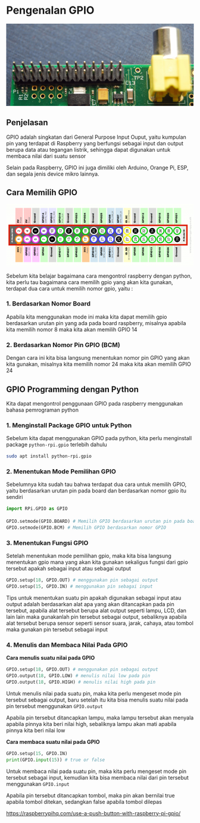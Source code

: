 # Pengenalan GPIO

![Gambar](img/gpio-pins.jpg)

## Penjelasan

GPIO adalah singkatan dari General Purpose Input Ouput, yaitu kumpulan pin yang terdapat di Raspberry yang berfungsi sebagai input dan output berupa data atau tegangan listrik, sehingga dapat digunakan untuk membaca nilai dari suatu sensor

Selain pada Raspberry, GPIO ini juga dimiliki oleh Arduino, Orange Pi, ESP, dan segala jenis device mikro lainnya.

## Cara Memilih GPIO

![gpio](img/gpio-pin.png)

Sebelum kita belajar bagaimana cara mengontrol raspberry dengan python, kita perlu tau bagaimana cara memilih gpio yang akan kita gunakan, terdapat dua cara untuk memilih nomor gpio, yaitu :

### 1. Berdasarkan Nomor Board

Apabila kita menggunakan mode ini maka kita dapat memilih gpio berdasarkan urutan pin yang ada pada board raspberry, misalnya apabila kita memilih nomor 8 maka kita akan memilih GPIO 14

### 2. Berdasarkan Nomor Pin GPIO (BCM)

Dengan cara ini kita bisa langsung menentukan nomor pin GPIO yang akan kita gunakan, misalnya kita memilih nomor 24 maka kita akan memilih GPIO 24

## GPIO Programming dengan Python

Kita dapat mengontrol penggunaan GPIO pada raspberry menggunakan bahasa pemrograman python

### 1. Menginstall Package GPIO untuk Python

Sebelum kita dapat menggunakan GPIO pada python, kita perlu menginstall package `python-rpi.gpio` terlebih dahulu

```bash
sudo apt install python-rpi.gpio
```

### 2. Menentukan Mode Pemilihan GPIO

Sebelumnya kita sudah tau bahwa terdapat dua cara untuk memilih GPIO, yaitu berdasarkan urutan pin pada board dan berdasarkan nomor gpio itu sendiri

```python
import RPi.GPIO as GPIO

GPIO.setmode(GPIO.BOARD) # Memilih GPIO berdasarkan urutan pin pada board
GPIO.setmode(GPIO.BCM) # Memilih GPIO berdasarkan nomor GPIO
```

### 3. Menentukan Fungsi GPIO

Setelah menentukan mode pemilihan gpio, maka kita bisa langsung menentukan gpio mana yang akan kita gunakan sekaligus fungsi dari gpio tersebut apakah sebagai input atau sebagai output

```python
GPIO.setup(18, GPIO.OUT) # menggunakan pin sebagai output
GPIO.setup(15, GPIO.IN) # menggunakan pin sebagai input
```

Tips untuk menentukan suatu pin apakah digunakan sebagai input atau output adalah berdasarkan alat apa yang akan ditancapkan pada pin tersebut, apabila alat tersebut berupa alat output seperti lampu, LCD, dan lain lain maka gunakanlah pin tersebut sebagai output, sebaliknya apabila alat tersebut berupa sensor seperti sensor suara, jarak, cahaya, atau tombol maka gunakan pin tersebut sebagai input

### 4. Menulis dan Membaca Nilai Pada GPIO

**Cara menulis suatu nilai pada GPIO**

```python
GPIO.setup(18, GPIO.OUT) # menggunakan pin sebagai output
GPIO.output(18, GPIO.LOW) # menulis nilai low pada pin
GPIO.output(18, GPIO.HIGH) # menulis nilai high pada pin
```

Untuk menulis nilai pada suatu pin, maka kita perlu mengeset mode pin tersebut sebagai output, baru setelah itu kita bisa menulis suatu nilai pada pin tersebut menggunakan `GPIO.output`

Apabila pin tersebut ditancapkan lampu, maka lampu tersebut akan menyala apabila pinnya kita beri nilai high, sebaliknya lampu akan mati apabila pinnya kita beri nilai low

**Cara membaca suatu nilai pada GPIO**

```python
GPIO.setup(15, GPIO.IN)
print(GPIO.input(15)) # true or false
```

Untuk membaca nilai pada suatu pin, maka kita perlu mengeset mode pin tersebut sebagai input, kemudian kita bisa membaca nilai dari pin tersebut menggunakan `GPIO.input`

Apabila pin tersebut ditancapkan tombol, maka pin akan bernilai true apabila tombol ditekan, sedangkan false apabila tombol dilepas

https://raspberrypihq.com/use-a-push-button-with-raspberry-pi-gpio/
